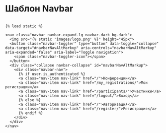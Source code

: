 <h1>Шаблон Navbar</h1>

<pre>
<code>
{% load static %}

&ltnav class="navbar navbar-expand-lg navbar-dark bg-dark"&gt
  &ltimg src="{% static 'images/logo.png' %}" height="45px"&gt
  &ltbutton class="navbar-toggler" type="button" data-toggle="collapse" data-target="#navbarNavAltMarkup" aria-controls="navbarNavAltMarkup" aria-expanded="false" aria-label="Toggle navigation"&gt
    &ltspan class="navbar-toggler-icon"&gt&lt/span&gt
  &lt/button&gt
  &ltdiv class="collapse navbar-collapse" id="navbarNavAltMarkup"&gt
    &ltdiv class="navbar-nav"&gt
      {% if user.is_authenticated %}
      &lta class="nav-item nav-link" href="/"&gtКонференции&lt/a&gt
      &lta class="nav-item nav-link" href="/my_registrations/"&gtМои регистрации&lt/a&gt
      &lta class="nav-item nav-link" href="/participants/"&gtУчастники&lt/a&gt
      &lta class="nav-item nav-link" href="/logout/"&gtВыход&lt/a&gt
      {% else %}
      &lta class="nav-item nav-link" href="/"&gtАвторизация&lt/a&gt
      &lta class="nav-item nav-link" href="/register/"&gtРегистрация&lt/a&gt
      {% endif %}
    &lt/div&gt
  &lt/div&gt
&lt/nav&gt
</code>
</pre>
